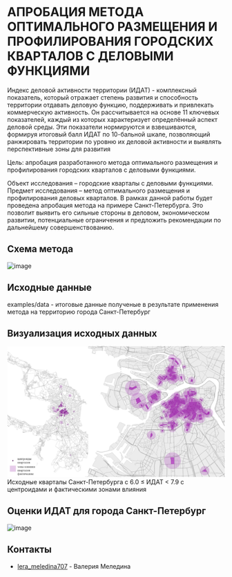 # АПРОБАЦИЯ МЕТОДА ОПТИМАЛЬНОГО РАЗМЕЩЕНИЯ И ПРОФИЛИРОВАНИЯ ГОРОДСКИХ КВАРТАЛОВ С ДЕЛОВЫМИ ФУНКЦИЯМИ

Индекс деловой активности территории (ИДАТ) - комплексный показатель, который отражает степень развития и способность территории отдавать деловую функцию, поддерживать и привлекать коммерческую активность. Он рассчитывается на основе 11 ключевых показателей, каждый из которых характеризует определённый аспект деловой среды. Эти показатели нормируются и взвешиваются, формируя итоговый балл ИДАТ по 10-бальной шкале, позволяющий ранжировать территории по уровню их деловой активности и выявлять перспективные зоны для развития

Цель: апробация разработанного метода оптимального размещения и профилирования городских кварталов с деловыми функциями. 

Объект исследования – городские кварталы с деловыми функциями.
Предмет исследования – метод оптимального размещения и профилирования деловых кварталов.
В рамках данной работы будет проведена апробация метода на примере Санкт-Петербурга. Это позволит выявить его сильные стороны в деловом, экономическом развитии, потенциальные ограничения и предложить рекомендации по дальнейшему совершенствованию.



## Схема метода
![image](https://github.com/user-attachments/assets/39df9c59-c526-4e1e-b3cd-232bb2d42b60)

## Исходные данные
examples/data - итоговые данные полученые в результате применения метода на территорию города Санкт-Петербург

## Визуализация исходных данных
![image](https://github.com/lerameledina707/optimal-placement-and-profiling-of-urban-neighborhoods-with-business-functions/blob/main/images/example_1.jpg?raw=true)
Исходные кварталы Санкт-Петербурга с 6.0 ≤ ИДАТ < 7.9 с центроидами и фактическими зонами влияния

## Оценки ИДАТ для города Санкт-Петербург
![image](https://github.com/user-attachments/assets/371c1b5d-b4b2-4712-8305-66810aedf4bc)



## Контакты
- [lera_meledina707](https://t.me/lera_meledina707) - Валерия Меледина
